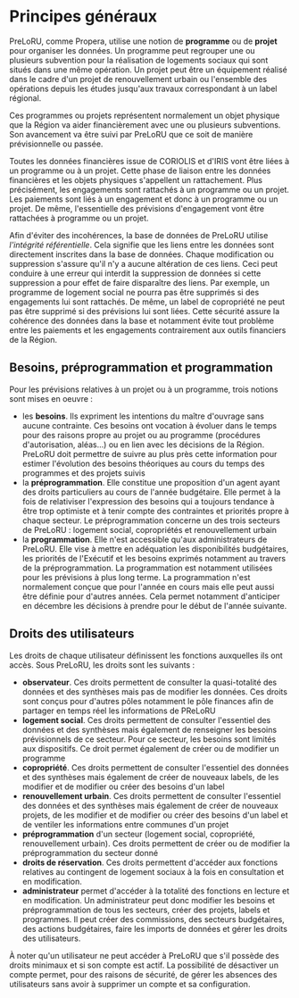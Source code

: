 # <div class="text-h4 pb-3" id="principles">Principes généraux</div>

PreLoRU, comme Propera, utilise une notion de **programme** ou de **projet** pour organiser les données. Un programme peut regrouper une ou plusieurs subvention pour la réalisation de logements sociaux qui sont situés dans une même opération. Un projet peut être un équipement réalisé dans le cadre d'un projet de renouvellement urbain ou l'ensemble des opérations depuis les études jusqu'aux travaux correspondant à un label régional.

Ces programmes ou projets représentent normalement un objet physique que la Région va aider financièrement avec une ou plusieurs subventions. Son avancement va être suivi par PreLoRU que ce soit de manière prévisionnelle ou passée.

Toutes les données financières issue de CORIOLIS et d'IRIS vont être liées à un programme ou à un projet. Cette phase de liaison entre les données financières et les objets physiques s'appellent un rattachement. Plus précisément, les engagements sont rattachés à un programme ou un projet. Les paiements sont liés à un engagement et donc à un programme ou un projet. De même, l'essentielle des prévisions d'engagement vont être rattachées à programme ou un projet.

Afin d'éviter des incohérences, la base de données de PreLoRU utilise *l'intégrité référentielle*. Cela signifie que les liens entre les données sont directement inscrites dans la base de données. Chaque modification ou suppression s'assure qu'il n'y a aucune altération de ces liens. Ceci peut conduire à une erreur qui interdit la suppression de données si cette suppression a pour effet de faire disparaître des liens. Par exemple, un programme de logement social ne pourra pas être supprimés si des engagements lui sont rattachés. De même, un label de copropriété ne peut pas être supprimé si des prévisions lui sont liées. Cette sécurité assure la cohérence des données dans la base et notamment évite tout problème entre les paiements et les engagements contrairement aux outils financiers de la Région.

## <div class="test-h5 pb-2">Besoins, préprogrammation et programmation</div>

Pour les prévisions relatives à un projet ou à un programme, trois notions sont mises en oeuvre :
* les **besoins**. Ils expriment les intentions du maître d'ouvrage sans aucune contrainte. Ces besoins ont vocation à évoluer dans le temps pour des raisons propre au projet ou au programme (procédures d'autorisation, aléas...) ou en lien avec les décisions de la Région. PreLoRU doit permettre de suivre au plus près cette information pour estimer l'évolution des besoins théoriques au cours du temps des programmes et des projets suivis
* la **préprogrammation**. Elle constitue une proposition d'un agent ayant des droits particuliers au cours de l'année budgétaire. Elle permet à la fois de relativiser l'expression des besoins qui a toujours tendance à être trop optimiste et à tenir compte des contraintes et priorités propre à chaque secteur. Le préprogrammation concerne un des trois secteurs de PreLoRU : logement social, copropriétés et renouvellement urbain
* la **programmation**. Elle n'est accessible qu'aux administrateurs de PreLoRU. Elle vise à mettre en adéquation les disponibilités budgétaires, les priorités de l'Exécutif et les besoins exprimés notamment au travers de la préprogrammation. La programmation est notamment utilisées pour les prévisions à plus long terme. La programmation n'est normalement conçue que pour l'année en cours mais elle peut aussi être définie pour d'autres années. Cela permet notamment d'anticiper en décembre les décisions à prendre pour le début de l'année suivante.

## <div class="test-h5 pb-2">Droits des utilisateurs</div>

Les droits de chaque utilisateur définissent les fonctions auxquelles ils ont accès. Sous PreLoRU, les droits sont les suivants :

* **observateur**. Ces droits permettent de consulter la quasi-totalité des données et des synthèses mais pas de modifier les données. Ces droits sont conçus pour d'autres pôles notamment le pôle finances afin de partager en temps réel les informations de PReLoRU
* **logement social**. Ces droits permettent de consulter l'essentiel des données et des synthèses mais également de renseigner les besoins prévisionnels de ce secteur. Pour ce secteur, les besoins sont limités aux dispositifs. Ce droit permet également de créer ou de modifier un programme
* **copropriété**. Ces droits permettent de consulter l'essentiel des données et des synthèses mais également de créer de nouveaux labels, de les modifier et de modifier ou créer des besoins d'un label
* **renouvellement urbain**. Ces droits permettent de consulter l'essentiel des données et des synthèses mais également de créer de nouveaux projets, de les modifier et de modifier ou créer des besoins d'un label et de ventiler les informations entre communes d'un projet
* **préprogrammation** d'un secteur (logement social, copropriété, renouvellement urbain). Ces droits permettent de créer ou de modifier la préprogrammation du secteur donné
* **droits de réservation**. Ces droits permettent d'accéder aux fonctions relatives au contingent de logement sociaux à la fois en consultation et en modification.
* **administrateur** permet d'accéder à la totalité des fonctions en lecture et en 
modification. Un administrateur peut donc modifier les besoins et préprogrammation de tous les secteurs, créer des projets, labels et programmes. Il peut créer des commissions, des secteurs budgétaires, des actions budgétaires, faire les imports de données et gérer les droits des utilisateurs.

À noter qu'un utilisateur ne peut accéder à PreLoRU que s'il possède des droits minimaux et si son compte est actif. La possibilité de désactiver un compte permet, pour des raisons de sécurité, de gérer les absences des utilisateurs sans avoir à supprimer un compte et sa configuration.